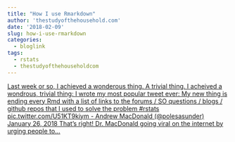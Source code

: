 ```yaml
---
title: "How I use Rmarkdown"
author: 'thestudyofthehousehold.com'
date: '2018-02-09'
slug: how-i-use-rmarkdown
categories:
  - bloglink
tags:
  - rstats
  - thestudyofthehouseholdcom
---
```


[Last week or so, I achieved a wonderous thing. A trivial thing. I acheived a wondrous, trivial thing: I wrote my most popular tweet ever: My new thing is ending every Rmd with a list of links to the forums / SO questions / blogs / github repos that I used to solve the problem #rstats pic.twitter.com/U51KT9kiym - Andrew MacDonald (@polesasunder) January 26, 2018 That’s right! Dr. MacDonald going viral on the internet by urging people to...<click to read more>](http://thestudyofthehousehold.com/2018/02/09/2018-02-09-how-i-use-rmarkdown/)

